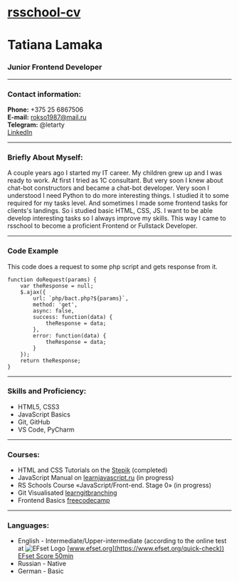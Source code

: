 [rsschool-cv](https://your-github-account.github.io/rsschool-cv/cv)
===========================================================

Tatiana Lamaka
===============

### Junior Frontend Developer

* * *

### Contact information:

**Phone:** +375 25 6867506  
**E-mail:** rokso1987@mail.ru  
**Telegram:** @letarty  
[LinkedIn](https://www.linkedin.com/in/tatiana-lamaka-b12546240)  

* * *

### Briefly About Myself:

A couple years ago I started my IT career. My children grew up and I was ready to work.
At first I tried as 1C consultant. But very soon I knew about chat-bot constructors and became a chat-bot developer.
Very soon I understood I need Python to do more interesting things. I studied it to some required for my tasks level.
And sometimes I made some frontend tasks for clients's landings. So i studied basic HTML, CSS, JS. 
I want to be able develop interesting tasks so I always improve my skills.
This way I came to rsschool to become a proficient Frontend or Fullstack Developer.

* * *
### Code Example
This code does a request to some php script and gets response from it.

    function doRequest(params) {
        var theResponse = null;
        $.ajax({
            url: `php/bact.php?${params}`,
            method: 'get',
            async: false,
            success: function(data) {
                theResponse = data;
            },
            error: function(data) {
                theResponse = data;
            }
        });
        return theResponse;
    }
    
* * *

### Skills and Proficiency:

*   HTML5, CSS3
*   JavaScript Basics
*   Git, GitHub
*   VS Code, PyCharm

* * *


### Courses:

*   HTML and CSS Tutorials on the [Stepik](https://www.stepik.org/) (completed)  
*   JavaScript Manual on [learnjavascript.ru](https://learn.javascript.ru/) (in progress)
*   RS Schools Course «JavaScript/Front-end. Stage 0» (in progress)
*   Git Visualisated [learngitbranching](https://learngitbranching.js.org/?locale=ru_RU)
*   Frontend Basics [freecodecamp](https://www.freecodecamp.org/)


* * *

### Languages:

*   English - Intermediate/Upper-intermediate (according to the online test at ![EFset Logo](https://a.storyblok.com/f/71234/103x24/da9ab91cbd/efset-logo_black.svg) [www.efset.org](https://www.efset.org/quick-check))  
    [EFset Score 50min](https://www.efset.org/cert/DW3jMk)
*   Russian - Native
*   German - Basic